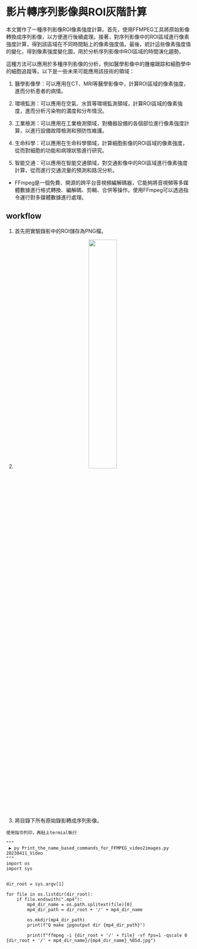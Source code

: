 # 影片轉序列影像與ROI灰階計算
本文實作了一種序列影像ROI像素強度計算。首先，使用FFMPEG工具將原始影像轉換成序列影像，以方便進行後續處理。接著，對序列影像中的ROI區域進行像素強度計算，得到該區域在不同時間點上的像素強度值。最後，統計這些像素強度值的變化，得到像素強度變化圖，用於分析序列影像中ROI區域的時間演化趨勢。


這種方法可以應用於多種序列影像的分析，例如醫學影像中的腫瘤跟踪和細胞學中的細胞追蹤等。以下是一些未來可能應用該技術的領域：

1. 醫學影像學：可以應用在CT、MRI等醫學影像中，計算ROI區域的像素強度，進而分析患者的病情。

2. 環境監測：可以應用在空氣、水質等環境監測領域，計算ROI區域的像素強度，進而分析污染物的濃度和分布情況。

3. 工業檢測：可以應用在工業檢測領域，對機器設備的各個部位進行像素強度計算，以進行設備故障檢測和預防性維護。

4. 生命科學：可以應用在生命科學領域，計算細胞影像的ROI區域的像素強度，從而對細胞的功能和病理狀態進行研究。

5. 智能交通：可以應用在智能交通領域，對交通影像中的ROI區域進行像素強度計算，從而進行交通流量的預測和路況分析。

* FFmpeg是一個免費、開源的跨平台音視頻編解碼器，它能夠將音視頻等多媒體數據進行格式轉換、編解碼、剪輯、合併等操作。使用FFmpeg可以透過指令運行對多媒體數據進行處理。


## workflow

1. 首先把實驗錄影中的ROI儲存為PNG檔。
2. <p align="center"> <img width=40% height=40% src="https://user-images.githubusercontent.com/18000764/234156216-116f6996-0a34-4dca-9838-52ac423c5210.jpg"> </p>

3. 將目錄下所有原始錄影轉成序列影像。

`使用指令列印，再貼上termial執行`

```Python3
"""
 ▶ py Print_the_name_based_commands_for_FFMPEG_video2images.py 20230411_Video
"""
import os
import sys


dir_root = sys.argv[1]

for file in os.listdir(dir_root):
    if file.endswith(".mp4"):
        mp4_dir_name = os.path.splitext(file)[0]
        mp4_dir_path = dir_root + '/' + mp4_dir_name
        
        os.mkdir(mp4_dir_path)
        print(f"Q make jpgoutput dir {mp4_dir_path}")

        print(f"ffmpeg -i {dir_root + '/' + file} -vf fps=1 -qscale 0 {dir_root + '/' + mp4_dir_name}/{mp4_dir_name}_%05d.jpg")
```
